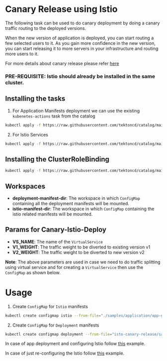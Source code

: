 # Canary Release using Istio

The following task can be used to do canary deployment by doing a canary traffic routing to the deployed versions.

When the new version of application is deployed, you can start routing a few selected users to it. As you gain more confidence in the new version, you can start releasing it to more servers in your infrastructure and routing more users to it.

For more details about canary release please refer [here](https://martinfowler.com/bliki/CanaryRelease.html)

### **PRE-REQUISITE**: Istio should already be installed in the same cluster.

## Installing the tasks

1. For Application Manifests deployment we can use the existing `kubenetes-actions` task from the catalog

```bash
kubectl apply -f https://raw.githubusercontent.com/tektoncd/catalog/main/task/kubernetes-actions/0.1/kubernetes-actions.yaml
```

2. For Istio Services

```bash
kubectl apply -f https://raw.githubusercontent.com/tektoncd/catalog/main/task/istio-canary-release/0.1/istio-canary-release.yaml
```

## Installing the ClusterRoleBinding

```bash
kubectl apply -f https://raw.githubusercontent.com/tektoncd/catalog/main/task/istio-canary-release/0.1/support/clusterrolebinding.yaml
```

## Workspaces

- **deployment-manifest-dir**: The workspace in which `ConfigMap` containing all the deployment manifests will be mounted.
- **istio-manifest-dir**: The workspace in which `ConfigMap` containing the istio related manifests will be mounted.

## Params for Canary-Istio-Deploy

- **VS_NAME**: The name of the `VirtualService`
- **V1_WEIGHT**: The traffic weight to be diverted to existing version v1
- **V2_WEIGHT**: The traffic weight to be diverted to new version v2

**Note**: The above parameters are used in case we need to do traffic splitting using virtual service and for creating a `VirtualService` then use the `ConfigMap` as shown below.

# Usage

1. Create `ConfigMap` for `Istio` manifests

```bash
kubectl create configmap istio --from-file="./samples/application/app-gateway.yaml"
```

2. Create `ConfigMap` for `Deployment` manifests

```bash
kubectl create configmap deployment --from-file="isto-canary-release/samples/application/myapp.yaml"
```

In case of app deployment and configuring Istio follow [this](./samples/run.yaml) example.

In case of just re-configuring the Istio follow [this](./samples/taskrun.yaml) example.
